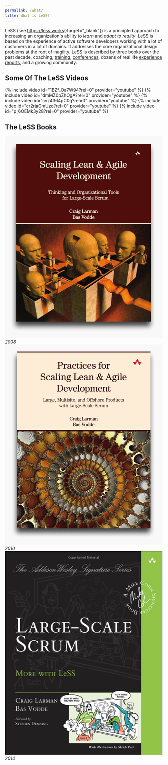 ```yaml
---
permalink: /what/
title: What is LeSS?
---
```

LeSS (see <https://less.works>{:target="_blank"}) is a principled approach to increasing
an organization's ability to *learn* and *adapt to reality*. LeSS is based
on the experience of active software developers working with a lot of
customers in a lot of domains.  It addresses the core organizational
design problems at the root of inagility.  LeSS is described by three
books over the past decade, coaching,
[training](https://less.works/courses/less-courses.html),
[conferences](https://less.works/less-conferences/2019-munich/index.html),
dozens of real life [experience reports](https://less.works/case-studies/index.html), and
a growing community.

## Some Of The LeSS Videos
{% include video id="1BZf_Oa7W94?rel=0" provider="youtube" %} 
{% include video id="dmMZ0pZhOgA?rel=0" provider="youtube" %} 
{% include video id="cvz4364pC0g?rel=0" provider="youtube" %}
{% include video id="cr2rjaGmUzo?rel=0" provider="youtube" %}
{% include video id="p_6OEMk3y28?rel=0" provider="youtube" %}

## The LeSS Books
![Scaling Lean and Agile Development](../images/Scaling-Lean-and-Agile-Development-book-cover.jpg)*2008*
![Practices For Scaling Lean and Agile Development](../images/Practices-for-Scaling-Lean-and-Agile-Devevlopment-book-cover.jpg)*2010*
![Large Scale Scrum: More With LeSS](../images/More-With-LeSS-book-cover.png)*2014*

